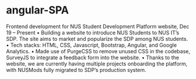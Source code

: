 # angular-SPA
Frontend development for NUS Student Development Platform website,	Dec 19 – Present
•	Building a website to introduce NUS Students to NUS IT’s SDP. The site aims to market and popularize the SDP among NUS students.
•	Tech stacks: HTML, CSS, Javascript, Bootstrap, Angular, and Google Analytics.
•	Made use of PurgeCSS to remove unused CSS in the codebase, SurveyJS to integrate a feedback form into the website.
•	Thanks to the website, we are currently having multiple projects onboarding the platform, with NUSMods fully migrated to SDP’s production system.

